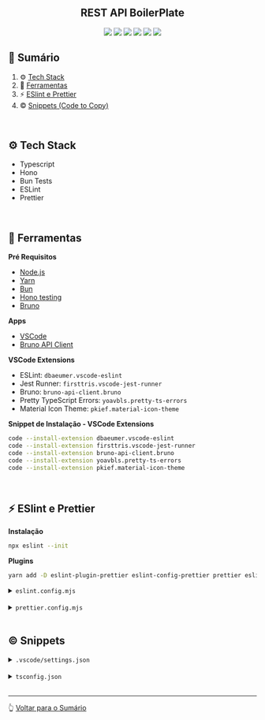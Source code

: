 <div align="center">

## <a name="header">REST API BoilerPlate</a>

  <div>
    <img src="https://img.shields.io/badge/TypeScript-444?logo=typescript&logoColor=blue" />
    <img src="https://img.shields.io/badge/Bun%20Test-444?logo=bun&logoColor=white" />
    <img src="https://img.shields.io/badge/Hono-444?logo=hono&logoColor=orange" />
    <img src="https://img.shields.io/badge/ESLint-444?logo=eslint&logoColor=7c7dea" />
    <img src="https://img.shields.io/badge/Prettier-444?logo=prettier&logoColor=F7B93E" />
    <img src="https://img.shields.io/badge/Bruno-444?logo=bruno&logoColor=F4AA41" />
  </div>

</div>

## 📌 <a name="summary">Sumário</a>

1. ⚙️ [Tech Stack](#tech-stack)
1. 🔧 [Ferramentas](#wrench)
1. ⚡ [ESlint e Prettier](#eslint)
1. ©️ [Snippets (Code to Copy)](#snippets)

<br />

## <a name="tech-stack">⚙️ Tech Stack</a>

* Typescript
* Hono
* Bun Tests
* ESLint
* Prettier

<br />


## <a name="wrench">🔧 Ferramentas</a>

**Pré Requisitos**

* [Node.js](https://nodejs.org/en/download/package-manager)
* [Yarn](https://classic.yarnpkg.com/lang/en/docs/install/#mac-stable)
* [Bun](https://bun.sh/docs/installation)
* [Hono testing](https://hono.dev/docs/guides/testing)
* [Bruno](https://www.usebruno.com/)

**Apps**

* [VSCode](https://code.visualstudio.com/)
* [Bruno API Client](https://www.usebruno.com/)

**VSCode Extensions**

* ESLint: `dbaeumer.vscode-eslint`
* Jest Runner: `firsttris.vscode-jest-runner`
* Bruno: `bruno-api-client.bruno`
* Pretty TypeScript Errors: `yoavbls.pretty-ts-errors`
* Material Icon Theme: `pkief.material-icon-theme`

**Snippet de Instalação -  VSCode Extensions**

```sh
code --install-extension dbaeumer.vscode-eslint
code --install-extension firsttris.vscode-jest-runner
code --install-extension bruno-api-client.bruno
code --install-extension yoavbls.pretty-ts-errors
code --install-extension pkief.material-icon-theme
```
<br />

## ⚡ <a name="eselint">ESlint e Prettier</a>

**Instalação**

```sh
npx eslint --init
```

**Plugins**

```sh
yarn add -D eslint-plugin-prettier eslint-config-prettier prettier eslint-plugin-simple-import-sort
```

<details>
<summary><code>eslint.config.mjs</code></summary>

```ts
import pluginJs from '@eslint/js'
import prettierPlugin from 'eslint-plugin-prettier/recommended'
import simpleImport from 'eslint-plugin-simple-import-sort'
import globals from 'globals'
import tseslint from 'typescript-eslint'

export default [
  prettierPlugin,
  pluginJs.configs.recommended,
  ...tseslint.configs.recommended,
  { files: ['**/*.{js,mjs,cjs,ts}'] },
  { languageOptions: { globals: globals.node } },
  { ignores: ['.build'] },
  {
    plugins: {
      'simple-import': simpleImport,
    },
  },
  {
    rules: {
      '@typescript-eslint/consistent-type-imports': 'error',
      'simple-import/imports': 'error',
      'simple-import/exports': 'error',
      'no-console': ['error', { allow: ['warn', 'error', 'info'] }],
    },
  },
]

```
</details>
<br />

<details>
<summary><code>prettier.config.mjs</code></summary>

```ts
/** @type {import("prettier").Config} */

const config = {
  printWidth: 120,
  singleQuote: true,
  semi: false,
}

export default config

```
</details>

<br />

## <a name="snippets">©️ Snippets</a>

<details>
<summary><code>.vscode/settings.json</code></summary>

```json
{
  "editor.formatOnSave": false,
  "editor.codeActionsOnSave": {
    "source.fixAll.eslint": "explicit"
  },
  "jestrunner.jestCommand": "bun test",
  "jestrunner.jestPath": "${file}",
  "jestrunner.debugOptions": {
    "runtimeExecutable": "bun",
  }
}
```
</details>

<br />

<details>
<summary><code>tsconfig.json</code></summary>

```json
{
  "compilerOptions": {
    "strict": true,
    "skipLibCheck": true,
    "types": ["bun"],
    "paths": {
      "@/*": ["./src/*"],
      "$/*": ["./*"],
    }
  },
  "exclude": ["node_modules"]
}
```
</details>
<br />


---

👆 [Voltar para o Sumário](#header)